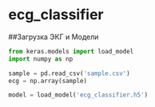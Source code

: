 # ecg_classifier

##Загрузка ЭКГ и Модели

```python
from keras.models import load_model
import numpy as np

sample = pd.read_csv('sample.csv')
ecg = np.array(sample)

model = load_model('ecg_classifier.h5')
```
